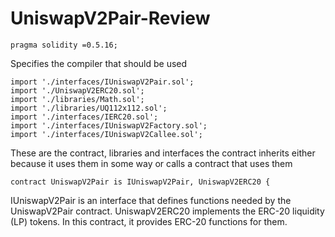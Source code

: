 # UniswapV2Pair-Review

```
pragma solidity =0.5.16;
```
Specifies the compiler that should be used

```
import './interfaces/IUniswapV2Pair.sol';
import './UniswapV2ERC20.sol';
import './libraries/Math.sol';
import './libraries/UQ112x112.sol';
import './interfaces/IERC20.sol';
import './interfaces/IUniswapV2Factory.sol';
import './interfaces/IUniswapV2Callee.sol';
```
These are the contract, libraries and interfaces the contract inherits either because it uses them in some way or calls a contract that uses them

```
contract UniswapV2Pair is IUniswapV2Pair, UniswapV2ERC20 {
```
IUniswapV2Pair is an interface that defines functions needed by the UniswapV2Pair contract. UniswapV2ERC20 implements the ERC-20 liquidity (LP) tokens. In this contract, it provides ERC-20 functions for them. 
